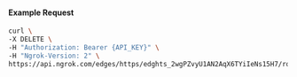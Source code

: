 <!-- Code generated for API Clients. DO NOT EDIT. -->

#### Example Request

```bash
curl \
-X DELETE \
-H "Authorization: Bearer {API_KEY}" \
-H "Ngrok-Version: 2" \
https://api.ngrok.com/edges/https/edghts_2wgPZvyU1AN2AqX6TYiIeNs15H7/routes/edghtsrt_2wgPZtHBEnGBnAXVppdcMsAFE1o/webhook_verification
```

